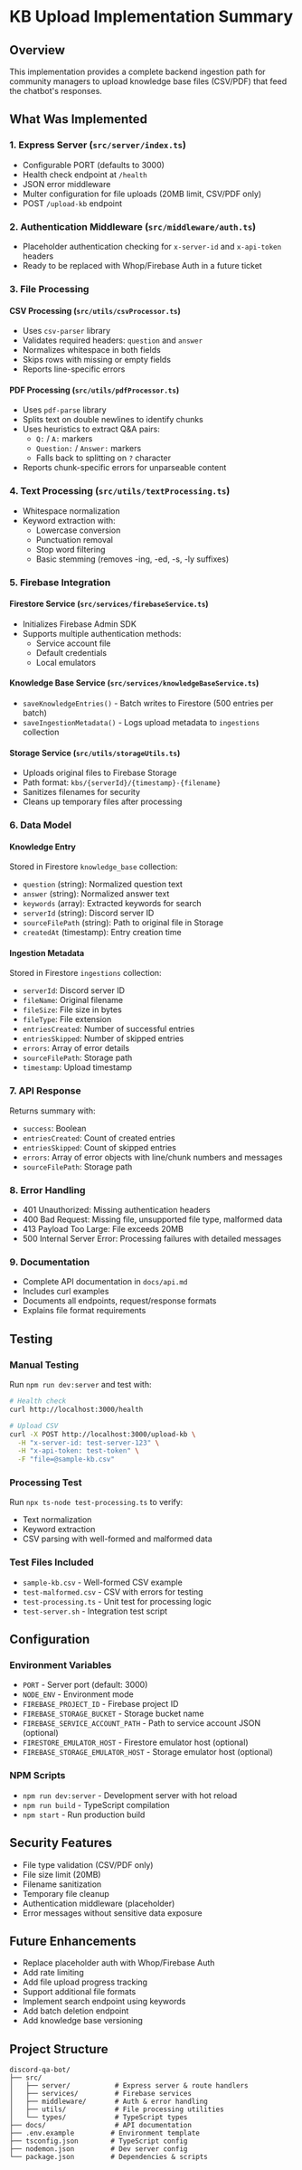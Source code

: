 # KB Upload Implementation Summary

## Overview
This implementation provides a complete backend ingestion path for community managers to upload knowledge base files (CSV/PDF) that feed the chatbot's responses.

## What Was Implemented

### 1. Express Server (`src/server/index.ts`)
- Configurable PORT (defaults to 3000)
- Health check endpoint at `/health`
- JSON error middleware
- Multer configuration for file uploads (20MB limit, CSV/PDF only)
- POST `/upload-kb` endpoint

### 2. Authentication Middleware (`src/middleware/auth.ts`)
- Placeholder authentication checking for `x-server-id` and `x-api-token` headers
- Ready to be replaced with Whop/Firebase Auth in a future ticket

### 3. File Processing

#### CSV Processing (`src/utils/csvProcessor.ts`)
- Uses `csv-parser` library
- Validates required headers: `question` and `answer`
- Normalizes whitespace in both fields
- Skips rows with missing or empty fields
- Reports line-specific errors

#### PDF Processing (`src/utils/pdfProcessor.ts`)
- Uses `pdf-parse` library
- Splits text on double newlines to identify chunks
- Uses heuristics to extract Q&A pairs:
  - `Q:` / `A:` markers
  - `Question:` / `Answer:` markers
  - Falls back to splitting on `?` character
- Reports chunk-specific errors for unparseable content

### 4. Text Processing (`src/utils/textProcessing.ts`)
- Whitespace normalization
- Keyword extraction with:
  - Lowercase conversion
  - Punctuation removal
  - Stop word filtering
  - Basic stemming (removes -ing, -ed, -s, -ly suffixes)

### 5. Firebase Integration

#### Firestore Service (`src/services/firebaseService.ts`)
- Initializes Firebase Admin SDK
- Supports multiple authentication methods:
  - Service account file
  - Default credentials
  - Local emulators

#### Knowledge Base Service (`src/services/knowledgeBaseService.ts`)
- `saveKnowledgeEntries()` - Batch writes to Firestore (500 entries per batch)
- `saveIngestionMetadata()` - Logs upload metadata to `ingestions` collection

#### Storage Service (`src/utils/storageUtils.ts`)
- Uploads original files to Firebase Storage
- Path format: `kbs/{serverId}/{timestamp}-{filename}`
- Sanitizes filenames for security
- Cleans up temporary files after processing

### 6. Data Model

#### Knowledge Entry
Stored in Firestore `knowledge_base` collection:
- `question` (string): Normalized question text
- `answer` (string): Normalized answer text
- `keywords` (array): Extracted keywords for search
- `serverId` (string): Discord server ID
- `sourceFilePath` (string): Path to original file in Storage
- `createdAt` (timestamp): Entry creation time

#### Ingestion Metadata
Stored in Firestore `ingestions` collection:
- `serverId`: Discord server ID
- `fileName`: Original filename
- `fileSize`: File size in bytes
- `fileType`: File extension
- `entriesCreated`: Number of successful entries
- `entriesSkipped`: Number of skipped entries
- `errors`: Array of error details
- `sourceFilePath`: Storage path
- `timestamp`: Upload timestamp

### 7. API Response
Returns summary with:
- `success`: Boolean
- `entriesCreated`: Count of created entries
- `entriesSkipped`: Count of skipped entries
- `errors`: Array of error objects with line/chunk numbers and messages
- `sourceFilePath`: Storage path

### 8. Error Handling
- 401 Unauthorized: Missing authentication headers
- 400 Bad Request: Missing file, unsupported file type, malformed data
- 413 Payload Too Large: File exceeds 20MB
- 500 Internal Server Error: Processing failures with detailed messages

### 9. Documentation
- Complete API documentation in `docs/api.md`
- Includes curl examples
- Documents all endpoints, request/response formats
- Explains file format requirements

## Testing

### Manual Testing
Run `npm run dev:server` and test with:

```bash
# Health check
curl http://localhost:3000/health

# Upload CSV
curl -X POST http://localhost:3000/upload-kb \
  -H "x-server-id: test-server-123" \
  -H "x-api-token: test-token" \
  -F "file=@sample-kb.csv"
```

### Processing Test
Run `npx ts-node test-processing.ts` to verify:
- Text normalization
- Keyword extraction
- CSV parsing with well-formed and malformed data

### Test Files Included
- `sample-kb.csv` - Well-formed CSV example
- `test-malformed.csv` - CSV with errors for testing
- `test-processing.ts` - Unit test for processing logic
- `test-server.sh` - Integration test script

## Configuration

### Environment Variables
- `PORT` - Server port (default: 3000)
- `NODE_ENV` - Environment mode
- `FIREBASE_PROJECT_ID` - Firebase project ID
- `FIREBASE_STORAGE_BUCKET` - Storage bucket name
- `FIREBASE_SERVICE_ACCOUNT_PATH` - Path to service account JSON (optional)
- `FIRESTORE_EMULATOR_HOST` - Firestore emulator host (optional)
- `FIREBASE_STORAGE_EMULATOR_HOST` - Storage emulator host (optional)

### NPM Scripts
- `npm run dev:server` - Development server with hot reload
- `npm run build` - TypeScript compilation
- `npm start` - Run production build

## Security Features
- File type validation (CSV/PDF only)
- File size limit (20MB)
- Filename sanitization
- Temporary file cleanup
- Authentication middleware (placeholder)
- Error messages without sensitive data exposure

## Future Enhancements
- Replace placeholder auth with Whop/Firebase Auth
- Add rate limiting
- Add file upload progress tracking
- Support additional file formats
- Implement search endpoint using keywords
- Add batch deletion endpoint
- Add knowledge base versioning

## Project Structure
```
discord-qa-bot/
├── src/
│   ├── server/           # Express server & route handlers
│   ├── services/         # Firebase services
│   ├── middleware/       # Auth & error handling
│   ├── utils/            # File processing utilities
│   └── types/            # TypeScript types
├── docs/                 # API documentation
├── .env.example         # Environment template
├── tsconfig.json        # TypeScript config
├── nodemon.json         # Dev server config
└── package.json         # Dependencies & scripts
```
